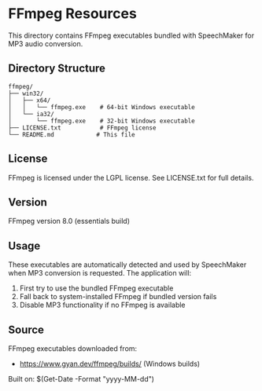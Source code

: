 # FFmpeg Resources

This directory contains FFmpeg executables bundled with SpeechMaker for MP3 audio conversion.

## Directory Structure

```
ffmpeg/
├── win32/
│   ├── x64/
│   │   └── ffmpeg.exe    # 64-bit Windows executable
│   └── ia32/
│       └── ffmpeg.exe    # 32-bit Windows executable
├── LICENSE.txt           # FFmpeg license
└── README.md            # This file
```

## License

FFmpeg is licensed under the LGPL license. See LICENSE.txt for full details.

## Version

FFmpeg version 8.0 (essentials build)

## Usage

These executables are automatically detected and used by SpeechMaker when MP3 conversion is requested. The application will:

1. First try to use the bundled FFmpeg executable
2. Fall back to system-installed FFmpeg if bundled version fails
3. Disable MP3 functionality if no FFmpeg is available

## Source

FFmpeg executables downloaded from:
- https://www.gyan.dev/ffmpeg/builds/ (Windows builds)

Built on: $(Get-Date -Format "yyyy-MM-dd")